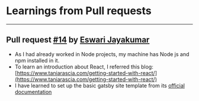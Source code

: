 # Learnings from Pull requests

----
## Pull request [#14](https://github.com/womenintech-chennai/womenintech-website/pull/14) by [Eswari Jayakumar](https://github.com/eswarijayakumar)

- As I had already worked in Node projects, my machine has Node js and npm installed in it.
- To learn an introduction about React, I referred this blog: [https://www.taniarascia.com/getting-started-with-react/](https://www.taniarascia.com/getting-started-with-react/)
- I have learned to set up the basic gatsby site template from its [official documentation](https://www.gatsbyjs.org/tutorial/part-one/)